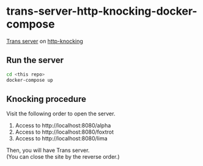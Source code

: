 # trans-server-http-knocking-docker-compose

[Trans server](https://github.com/nwtgck/trans-server-akka) on [http-knocking](https://github.com/nwtgck/http-knocking)

## Run the server

```bash
cd <this repo>
docker-compose up
```

## Knocking procedure

Visit the following order to open the server.

1. Access to http://localhost:8080/alpha  
1. Access to http://localhost:8080/foxtrot  
1. Access to http://localhost:8080/lima  

Then, you will have Trans server.  
(You can close the site by the reverse order.)
